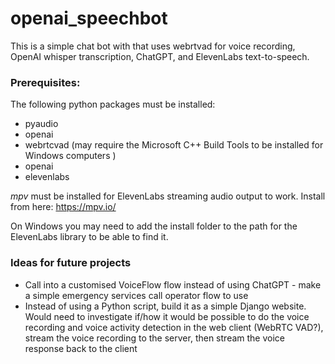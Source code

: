 # openai_speechbot
This is a simple chat bot with that uses webrtvad for voice recording, 
OpenAI whisper transcription, ChatGPT, and ElevenLabs text-to-speech.

### Prerequisites:
The following python packages must be installed:
* pyaudio
* openai
* webrtcvad  (may require the Microsoft C++ Build Tools to be installed for Windows computers )
* openai
* elevenlabs

*mpv* must be installed for ElevenLabs streaming audio output to work. Install from here: https://mpv.io/

On Windows you may need to add the install folder to the path for the ElevenLabs library to be able to find it.

### Ideas for future projects

* Call into a customised VoiceFlow flow instead of using ChatGPT  - make a simple emergency services call operator flow to use
* Instead of using a Python script, build it as a simple Django website. Would need to investigate if/how it would be possible to do the voice recording and voice activity detection in the web client (WebRTC VAD?), stream the voice recording to the server, then stream the voice response back to the client